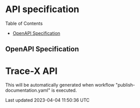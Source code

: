 API specification
=================

Table of Contents

-   [OpenAPI Specification](#openapi-specification)

OpenAPI Specification
---------------------

Trace-X API
===========

This will be automatically generated when workflow "publish-documentation.yaml" is executed.

Last updated 2023-04-04 11:50:36 UTC
